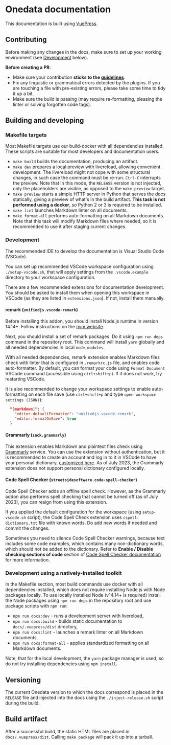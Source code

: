 # Onedata documentation

This documentation is built using [VuePress](https://vuepress.vuejs.org).

## Contributing

Before making any changes in the docs, make sure to set up your working environment
(see [Development](#development) below).

**Before creating a PR**:

* Make sure your contribution **sticks to the [guidelines](GUIDELINES.md)**.
* Fix any linguistic or grammatical errors detected by the plugins. If you are touching
  a file with pre-existing errors, please take some time to tidy it up a bit.
* Make sure the build is passing (may require re-formatting, pleasing the linter or solving
  forgotten code tags).

## Building and developing

### Makefile targets

Most Makefile targets use our build-docker with all dependencies installed.
These scripts are suitable for most developers and documentation users.

* `make build` builds the documentation, producing an artifact.
* `make dev` prepares a local preview with livereload, allowing
  convenient development. The livereload might not cope with some structural
  changes, in such case the command must be re-run. `Ctrl-C` interrupts the preview.
  Note that in this mode, the `RELEASE` version is not injected, only the
  placeholders are visible, as opposed to the `make preview` target.
* `make preview` starts a simple HTTP server in Python that serves the docs
  statically, giving a preview of what's in the build artifact. **This task is not
  performed using a docker**, so Python 2 or 3 is required to be installed.
* `make lint` launches Markdown linter on all documents.
* `make format-all` performs auto-formatting on all Markdown documents.
  Note that this task will modify Markdown files where needed, so it is
  recommended to use it after staging current changes.

### Development

The recommended IDE to develop the documentation is Visual Studio Code (VSCode).

You can set up recommended VSCode workspace configuration using
`./setup-vscode.sh`, that will apply settings from the `.vscode.example` directory to your
workspace configuration.

There are a few recommended extensions for documentation development. You should be
asked to install them when opening this workspace in VSCode (as they are listed in
`extensions.json`). If not, install them manually.

#### remark (`unifiedjs.vscode-remark`)

Before installing this addon, you should install Node.js runtime in version 14.14+. Follow
instructions on the [nvm website](https://github.com/nvm-sh/nvm#installing-and-updating).

Next, you should install a set of remark packages. Do it using `npm run deps` command in
the repository root. This command will install `yarn` globally and all needed dependencies
in local `node_modules`.

With all needed dependencies, remark extension enables Markdown files check with linter
that is configured in `.remarkrc.js` file, and enables code auto-formatter. By default,
you can format your code using `Format Document` VSCode command (accessible
using `ctrl+shift+p`). If it does not work, try restarting VSCode.

It is also recommended to change your workspace settings to enable auto-formatting on each
file save (use `ctrl+shift+p` and type `open workspace settings (JSON)`):

```json
  "[markdown]": {
    "editor.defaultFormatter": "unifiedjs.vscode-remark",
    "editor.formatOnSave": true
  }
```

#### Grammarly (`znck.grammarly`)

This extension enables Markdown and plaintext files check using
[Grammarly](https://www.grammarly.com/) service. You can use the extension without
authentication, but it is recommended to create an account and log in to it in VSCode
to have your personal dictionary, [customized here](https://account.grammarly.com/customize).
As of July 2023, the Grammarly extension does not support personal dictionary configured locally.

#### Code Spell Checker (`streetsidesoftware.code-spell-checker`)

Code Spell Checker adds an offline spell check. However, as the Grammarly addon also
performs spell checking that cannot be turned off (as of July 2023), you can resign from
using this extension.

If you applied the default configuration for the workspace (using `setup-vscode.sh`
script), the Code Spell Check extension uses `cspell-dictionary.txt` file with known
words. Do add new words if needed and commit the changes.

Sometimes you need to silence Code Spell Checker warnings, because text includes
some code examples, which contains many non-dictionary words, which should not be added to
the dictionary. Refer to **Enable / Disable checking sections of code** section of
[Code Spell Checker documentation](https://marketplace.visualstudio.com/items?itemName=streetsidesoftware.code-spell-checker) for more information.

### Development using a natively-installed toolkit

In the Makefile section, most build commands use docker with all dependencies installed,
which does not require installing Node.js with Node packages locally. To use locally
installed Node (v14.14+ is required) install the Node packages using `npm run deps` in
the repository root and use package scripts with `npm run`:

* `npm run docs:dev` - runs a development server with livereload,
* `npm run docs:build` - builds static documentation to `docs/.vuepress/dist` directory,
* `npm run docs:lint` - launches a remark linter on all Markdown documents,
* `npm run docs:format-all` - applies standardized formatting on all Markdown documents.

Note, that for the local development, the `yarn` package manager is used, so do not try
installing dependencies using `npm install`.

## Versioning

The current Onedata version to which the docs correspond is placed in the
`RELEASE` file and injected into the docs using the `./inject-release.sh`
script during the build.

## Build artifact

After a successful build, the static HTML files are placed in `docs/.vuepress/dist`.
Calling `make package` will pack it up into a tarball.
